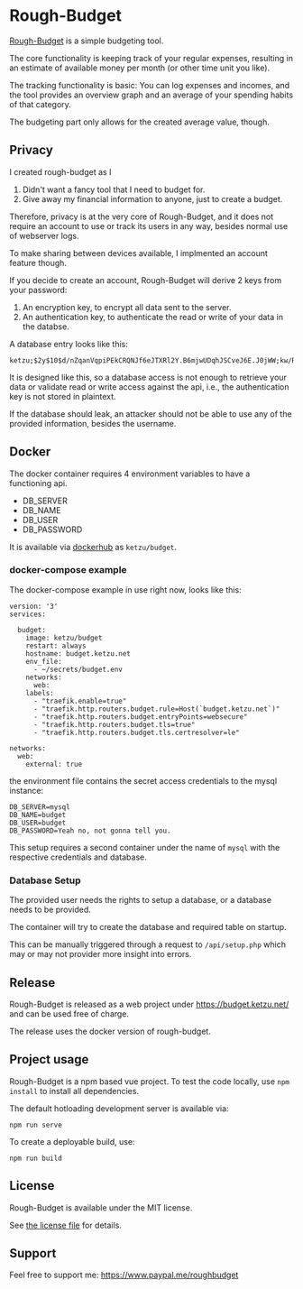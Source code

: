 # Rough-Budget

[Rough-Budget](https://budget.ketzu.net/) is a simple budgeting tool.

The core functionality is keeping track of your regular expenses, resulting in an estimate of available money per month (or other time unit you like).

The tracking functionality is basic: You can log expenses and incomes, and the tool provides an overview graph and an average of your spending habits of that category.

The budgeting part only allows for the created average value, though.

## Privacy

I created rough-budget as I

1.  Didn't want a fancy tool that I need to budget for.
2.  Give away my financial information to anyone, just to create a budget.

Therefore, privacy is at the very core of Rough-Budget, and it does not require an account to use or track its users in any way, besides normal use of webserver logs.

To make sharing between devices available, I implmented an account feature though.

If you decide to create an account, Rough-Budget will derive 2 keys from your password:

1.  An encryption key, to encrypt all data sent to the server.
2.  An authentication key, to authenticate the read or write of your data in the databse.

A database entry looks like this:

```
ketzu;$2y$10$d/nZqanVqpiPEkCRQNJf6eJTXRl2Y.B6mjwUDqhJSCveJ6E.J0jWW;kw/R1U5FmSTmfqXJ;+9pUIpCRD2e0Rfrt1nA8FybTc0BMgNYoPi+Cb0...
```

It is designed like this, so a database access is not enough to retrieve your data or validate read or write access against the api, i.e., the authentication key is not stored in plaintext.

If the database should leak, an attacker should not be able to use any of the provided information, besides the username.

## Docker

The docker container requires 4 environment variables to have a functioning api.

- DB_SERVER
- DB_NAME
- DB_USER
- DB_PASSWORD

It is available via [dockerhub](https://hub.docker.com/r/ketzu/budget) as `ketzu/budget`.

### docker-compose example

The docker-compose example in use right now, looks like this:

```
version: '3'
services:

  budget:
    image: ketzu/budget
    restart: always
    hostname: budget.ketzu.net
    env_file:
      - ~/secrets/budget.env
    networks:
      web:
    labels:
      - "traefik.enable=true"
      - "traefik.http.routers.budget.rule=Host(`budget.ketzu.net`)"
      - "traefik.http.routers.budget.entryPoints=websecure"
      - "traefik.http.routers.budget.tls=true"
      - "traefik.http.routers.budget.tls.certresolver=le"

networks:
  web:
    external: true
```

the environment file contains the secret access credentials to the mysql instance:

```
DB_SERVER=mysql
DB_NAME=budget
DB_USER=budget
DB_PASSWORD=Yeah no, not gonna tell you.
```

This setup requires a second container under the name of `mysql` with the respective credentials and database.

### Database Setup

The provided user needs the rights to setup a database, or a database needs to be provided.

The container will try to create the database and required table on startup.

This can be manually triggered through a request to `/api/setup.php` which may or may not provider more insight into errors.

## Release

Rough-Budget is released as a web project under https://budget.ketzu.net/ and can be used free of charge.

The release uses the docker version of rough-budget.

## Project usage

Rough-Budget is a npm based vue project. To test the code locally, use `npm install` to install all dependencies.

The default hotloading development server is available via:

`npm run serve`

To create a deployable build, use:

`npm run build`

## License

Rough-Budget is available under the MIT license.

See [the license file](LICENSE) for details.

## Support

Feel free to support me: https://www.paypal.me/roughbudget
